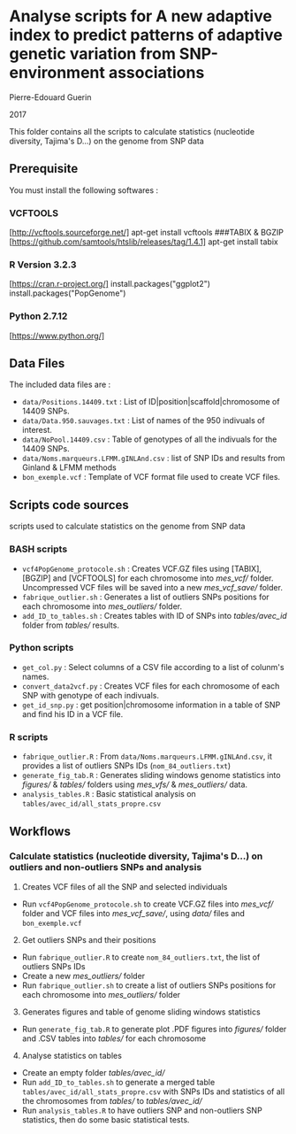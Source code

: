 Analyse scripts for A new adaptive index to predict patterns of adaptive genetic variation from SNP-environment associations
============================================================================================================================

Pierre-Edouard Guerin

2017

This folder contains all the scripts to calculate statistics (nucleotide diversity, Tajima's D...) on the genome from SNP data

## Prerequisite
You must install the following softwares :

### VCFTOOLS
[http://vcftools.sourceforge.net/]
  apt-get install vcftools
###TABIX & BGZIP
[https://github.com/samtools/htslib/releases/tag/1.4.1]
  apt-get install tabix
### R Version 3.2.3
[https://cran.r-project.org/]
  install.packages("ggplot2")
  install.packages("PopGenome")
### Python 2.7.12
[https://www.python.org/]

## Data Files
The included data files are :

* `data/Positions.14409.txt`             : List of ID|position|scaffold|chromosome of 14409 SNPs.
* `data/Data.950.sauvages.txt`           : List of names of the 950 indivuals of interest.
* `data/NoPool.14409.csv`                : Table of genotypes of all the indivuals for the 14409 SNPs.
* `data/Noms.marqueurs.LFMM.gINLAnd.csv` : list of SNP IDs and results from Ginland & LFMM methods
* `bon_exemple.vcf`                      : Template of VCF format file used to create VCF files.


## Scripts code sources
scripts used to calculate statistics on the genome from SNP data

### BASH scripts
* `vcf4PopGenome_protocole.sh` : Creates VCF.GZ files using [TABIX], [BGZIP] and [VCFTOOLS] for each chromosome into *mes_vcf/* folder. Uncompressed VCF files will be saved into a new *mes_vcf_save/* folder.
* `fabrique_outlier.sh`        : Generates a list of outliers SNPs positions for each chromosome into *mes_outliers/* folder.
* `add_ID_to_tables.sh` : Creates tables with ID of SNPs into *tables/avec_id* folder from *tables/* results.

### Python scripts
* `get_col.py`          : Select columns of a CSV file according to a list of colunm's names.
* `convert_data2vcf.py` : Creates VCF files for each chromosome of each SNP with genotype of each indivuals.
* `get_id_snp.py`       : get position|chromosome information in a table of SNP and find his ID in a VCF file.

### R scripts
* `fabrique_outlier.R` : From `data/Noms.marqueurs.LFMM.gINLAnd.csv`, it provides a list of outliers SNPs IDs (`nom_84_outliers.txt`)
* `generate_fig_tab.R` : Generates sliding windows genome statistics into *figures/* & *tables/* folders using *mes_vfs/* & *mes_outliers/* data.
* `analysis_tables.R`  : Basic statistical analysis on `tables/avec_id/all_stats_propre.csv`

## Workflows

### Calculate statistics (nucleotide diversity, Tajima's D...) on outliers and non-outliers SNPs and analysis

1. Creates VCF files of all the SNP and selected individuals
  * Run `vcf4PopGenome_protocole.sh` to create VCF.GZ files into *mes_vcf/* folder and VCF files into *mes_vcf_save/*, using *data/* files and `bon_exemple.vcf`

2. Get outliers SNPs and their positions
  * Run `fabrique_outlier.R` to create `nom_84_outliers.txt`, the list of outliers SNPs IDs
  * Create a new *mes_outliers/* folder
  * Run `fabrique_outlier.sh` to create a list of outliers SNPs positions for each chromosome into *mes_outliers/* folder

3. Generates figures and table of genome sliding windows statistics
  * Run `generate_fig_tab.R` to generate plot .PDF figures into *figures/* folder and .CSV tables into *tables/* for each chromosome

4. Analyse statistics on tables
  * Create an empty folder *tables/avec_id/*
  * Run `add_ID_to_tables.sh` to generate a merged table `tables/avec_id/all_stats_propre.csv` with SNPs IDs and statistics of all the chromosomes from *tables/* to *tables/avec_id/*
  * Run `analysis_tables.R` to have outliers SNP and non-outliers SNP statistics, then do some basic statistical tests.


